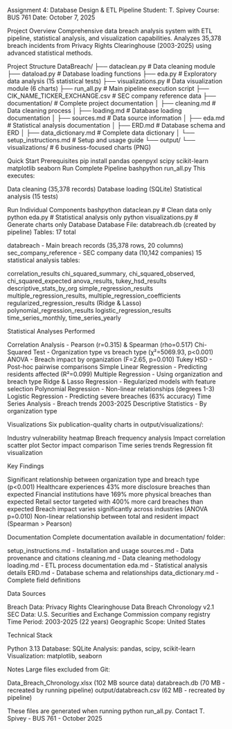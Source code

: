 Assignment 4: Database Design & ETL Pipeline
Student: T. Spivey
Course: BUS 761
Date: October 7, 2025

Project Overview
Comprehensive data breach analysis system with ETL pipeline, statistical analysis, and visualization capabilities. Analyzes 35,378 breach incidents from Privacy Rights Clearinghouse (2003-2025) using advanced statistical methods.

Project Structure
DataBreach/ ├── dataclean.py # Data cleaning module ├── dataload.py # Database loading functions ├── eda.py # Exploratory data analysis (15 statistical tests) ├── visualizations.py # Data visualization module (6 charts) ├── run_all.py # Main pipeline execution script ├── CIK_NAME_TICKER_EXCHANGE.csv # SEC company reference data ├── documentation/ # Complete project documentation │ ├── cleaning.md # Data cleaning process │ ├── loading.md # Database loading documentation │ ├── sources.md # Data source information │ ├── eda.md # Statistical analysis documentation │ ├── ERD.md # Database schema and ERD │ ├── data_dictionary.md # Complete data dictionary │ └── setup_instructions.md # Setup and usage guide └── output/ └── visualizations/ # 6 business-focused charts (PNG)

Quick Start
Prerequisites
pip install pandas openpyxl scipy scikit-learn matplotlib seaborn
Run Complete Pipeline
bashpython run_all.py
This executes:

Data cleaning (35,378 records)
Database loading (SQLite)
Statistical analysis (15 tests)

Run Individual Components
bashpython dataclean.py      # Clean data only
python eda.py           # Statistical analysis only
python visualizations.py # Generate charts only
Database
Database File: databreach.db (created by pipeline)
Tables: 17 total

databreach - Main breach records (35,378 rows, 20 columns)
sec_company_reference - SEC company data (10,142 companies)
15 statistical analysis tables:

correlation_results
chi_squared_summary, chi_squared_observed, chi_squared_expected
anova_results, tukey_hsd_results
descriptive_stats_by_org
simple_regression_results
multiple_regression_results, multiple_regression_coefficients
regularized_regression_results (Ridge & Lasso)
polynomial_regression_results
logistic_regression_results
time_series_monthly, time_series_yearly



Statistical Analyses Performed

Correlation Analysis - Pearson (r=0.315) & Spearman (rho=0.517)
Chi-Squared Test - Organization type vs breach type (χ²=5069.93, p<0.001)
ANOVA - Breach impact by organization (F=2.65, p=0.010)
Tukey HSD - Post-hoc pairwise comparisons
Simple Linear Regression - Predicting residents affected (R²=0.099)
Multiple Regression - Using organization and breach type
Ridge & Lasso Regression - Regularized models with feature selection
Polynomial Regression - Non-linear relationships (degrees 1-3)
Logistic Regression - Predicting severe breaches (63% accuracy)
Time Series Analysis - Breach trends 2003-2025
Descriptive Statistics - By organization type

Visualizations
Six publication-quality charts in output/visualizations/:

Industry vulnerability heatmap
Breach frequency analysis
Impact correlation scatter plot
Sector impact comparison
Time series trends
Regression fit visualization

Key Findings

Significant relationship between organization type and breach type (p<0.001)
Healthcare experiences 43% more disclosure breaches than expected
Financial institutions have 169% more physical breaches than expected
Retail sector targeted with 400% more card breaches than expected
Breach impact varies significantly across industries (ANOVA p=0.010)
Non-linear relationship between total and resident impact (Spearman > Pearson)

Documentation
Complete documentation available in documentation/ folder:

setup_instructions.md - Installation and usage
sources.md - Data provenance and citations
cleaning.md - Data cleaning methodology
loading.md - ETL process documentation
eda.md - Statistical analysis details
ERD.md - Database schema and relationships
data_dictionary.md - Complete field definitions

Data Sources

Breach Data: Privacy Rights Clearinghouse Data Breach Chronology v2.1
SEC Data: U.S. Securities and Exchange Commission company registry
Time Period: 2003-2025 (22 years)
Geographic Scope: United States

Technical Stack

Python 3.13
Database: SQLite
Analysis: pandas, scipy, scikit-learn
Visualization: matplotlib, seaborn

Notes
Large files excluded from Git:

Data_Breach_Chronology.xlsx (102 MB source data)
databreach.db (70 MB - recreated by running pipeline)
output/databreach.csv (62 MB - recreated by pipeline)

These files are generated when running python run_all.py.
Contact
T. Spivey - BUS 761 - October 2025
